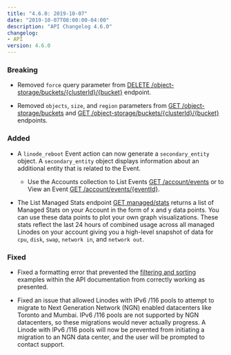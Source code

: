 ```yaml
---
title: "4.6.0: 2019-10-07"
date: "2019-10-07T08:00:00-04:00"
description: "API Changelog 4.6.0"
changelog:
- API
version: 4.6.0
---
```


### Breaking

* Removed `force` query parameter from [DELETE /object-storage/buckets/{clusterId}/{bucket}](https://developers.linode.com/api/v4/object-storage-buckets-cluster-id-bucket/#delete) endpoint.

* Removed `objects`, `size`, and `region` parameters from [GET /object-storage/buckets](https://developers.linode.com/api/v4/object-storage-buckets) and [GET /object-storage/buckets/{clusterId}/{bucket}](https://developers.linode.com/api/v4/object-storage-buckets-cluster-id-bucket) endpoints.

### Added

* A `linode_reboot` Event action can now generate a `secondary_entity` object. A `secondary_entity` object displays information about an additional entity that is related to the Event.
    * Use the Accounts collection to List Events [GET /account/events](/api/v4/account-events) or to View an Event [GET /account/events/{eventId}](/api/v4/account-events-event-id).

* The List Managed Stats endpoint [GET managed/stats](/api/v4/managed-stats) returns a list of Managed Stats on your Account in the form of x and y data points. You can use these data points to plot your own graph visualizations. These stats reflect the last 24 hours of combined usage across all managed Linodes on your account giving you a high-level snapshot of data for `cpu`, `disk`, `swap`, `network in`, and `network out`.

### Fixed

* Fixed a formatting error that prevented the [filtering and sorting](https://developers.linode.com/api/v4/#filtering-and-sorting) examples within the API documentation from correctly working as presented.

* Fixed an issue that allowed Linodes with IPv6 /116 pools to attempt to migrate to Next Generation Network (NGN) enabled datacenters like Toronto and Mumbai. IPv6 /116 pools are not supported by NGN datacenters, so these migrations would never actually progress. A Linode with IPv6 /116 pools will now be prevented from initiating a migration to an NGN data center, and the user will be prompted to contact support.